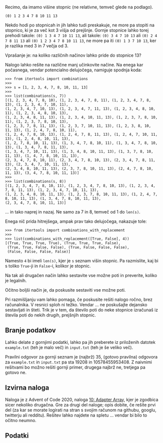 Recimo, da imamo višine stopnic (ne relativne, temveč glede na podlago). 

```
(0) 1 2 3 4 7 8 10 11 13
```

Nekdo hodi po stopnicah in jih lahko tudi preskakuje, ne more pa stopiti na stopnico, ki je za več kot 3 višja od prejšnje. Gornje stopnice lahko torej prehodi takole: `(0) 1 3 4 7 10 11 13`, ali takole: `(0) 3 4 7 10 13` ali `(0) 2 4 7 8 11 13` ali `(0) 1 2 3 4 7 8 10 11 13`, ne more pa iti `(0) 1 3 7 10 13`, ker je razlika med 3 in 7 večja od 3.

Vprašanje je: na koliko različnih načinov lahko pride do stopnice 13?

Nalogo lahko rešite na različne manj učinkovite načine. Na enega kar počasnega, vendar potencialno delujočega, namiguje spodnja koda:

```
>>> from itertools import combinations
>>>
>>> s = [1, 2, 3, 4, 7, 8, 10, 11, 13]
>>>
>>> list(combinations(s, 7))
[(1, 2, 3, 4, 7, 8, 10), (1, 2, 3, 4, 7, 8, 11), (1, 2, 3, 4, 7, 8, 13), (1, 2, 3, 4, 7, 10, 11),
(1, 2, 3, 4, 7, 10, 13), (1, 2, 3, 4, 7, 11, 13), (1, 2, 3, 4, 8, 10, 11), (1, 2, 3, 4, 8, 10, 13),
(1, 2, 3, 4, 8, 11, 13), (1, 2, 3, 4, 10, 11, 13), (1, 2, 3, 7, 8, 10, 11), (1, 2, 3, 7, 8, 10, 13),
(1, 2, 3, 7, 8, 11, 13), (1, 2, 3, 7, 10, 11, 13), (1, 2, 3, 8, 10, 11, 13), (1, 2, 4, 7, 8, 10, 11),
(1, 2, 4, 7, 8, 10, 13), (1, 2, 4, 7, 8, 11, 13), (1, 2, 4, 7, 10, 11, 13), (1, 2, 4, 8, 10, 11, 13),
(1, 2, 7, 8, 10, 11, 13), (1, 3, 4, 7, 8, 10, 11), (1, 3, 4, 7, 8, 10, 13), (1, 3, 4, 7, 8, 11, 13),
(1, 3, 4, 7, 10, 11, 13), (1, 3, 4, 8, 10, 11, 13), (1, 3, 7, 8, 10, 11, 13), (1, 4, 7, 8, 10, 11, 13),
(2, 3, 4, 7, 8, 10, 11), (2, 3, 4, 7, 8, 10, 13), (2, 3, 4, 7, 8, 11, 13), (2, 3, 4, 7, 10, 11, 13),
(2, 3, 4, 8, 10, 11, 13), (2, 3, 7, 8, 10, 11, 13), (2, 4, 7, 8, 10, 11, 13), (3, 4, 7, 8, 10, 11, 13)]
>>>
>>> list(combinations(s, 8))
[(1, 2, 3, 4, 7, 8, 10, 11), (1, 2, 3, 4, 7, 8, 10, 13), (1, 2, 3, 4, 7, 8, 11, 13), (1, 2, 3, 4, 7, 10, 11, 13),
(1, 2, 3, 4, 8, 10, 11, 13), (1, 2, 3, 7, 8, 10, 11, 13), (1, 2, 4, 7, 8, 10, 11, 13), (1, 3, 4, 7, 8, 10, 11, 13),
(2, 3, 4, 7, 8, 10, 11, 13)]
```

... in tako naprej in nazaj. Ne samo za 7 in 8, temveč od 1 do `len(s)`.

Enega nič prida hitrejšega, ampak prav tako delujočega, nakazuje tole:

```
>>> from itertools import combinations_with_replacement
>>>
>>> list(combinations_with_replacement([True, False], 4))
[(True, True, True, True), (True, True, True, False),
 (True, True, False, False), (True, False, False, False),
 (False, False, False, False)]
 ````

Namesto `4` bi imeli `len(s)`, kjer je `s` seznam višin stopnic. Pa razmislite, kaj bi s toliko `True`-ji in `False`-i, kolikor je stopnic.

Na tak ali drugačen način lahko sestavite vse možne poti in preverite, koliko je legalnih.

Očitno boljši način je, da poskusite sestaviti vse možne poti.

Pri razmišljanju vam lahko pomaga, če poskusite rešiti nalogo ročno, brez računalnika. V resnici sploh ni težko. Vendar ... ne poskušajte dejansko sestavljati in šteti. Trik je v tem, da število poti do neke stopnice izračunaš iz števila poti do nekih drugih, prejšnjih stopnic.

## Branje podatkov

Lahko delate z gornjimi podatki, lahko pa jih preberete iz priloženih datotek `example.txt` (teh je malo več) in `input.txt` (teh je še veliko več). 

Pravilni odgovor za gornji seznam je (najbrž) 35, (gotovo pravilna) odgovora za `example.txt` in `input.txt` pa sta 19208 in 10578455953408. Z naivnimi rešitvami bo možno rešiti gornji primer, drugega najbrž ne, tretjega pa gotovo ne.

## Izvirna naloga

Naloga je z Advent of Code 2020, naloga [10: Adapter Array](https://adventofcode.com/2020/day/10), kjer je zgodbica sicer nekoliko drugačna. Gre za drugi del naloge; opis dobite, če rešite prvi del (za kar se morate logirati na stran s svojim računom na githubu, googlu, twitterju ali redditu). Rešitev lahko najdete na spletu ... vendar bi bilo to očitno neumno.

## Podatki